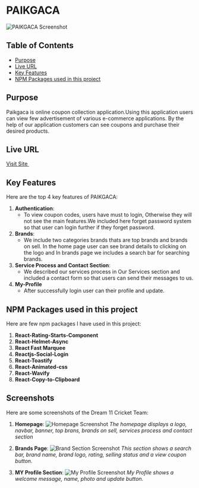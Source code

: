 # PAIKGACA

 ![PAIKGACA Screenshot](https://github.com/programming-hero-web-course1/b10-a9-authentication-indrojitmondal/blob/main/src/assets/screenshot/1.png)

## Table of Contents
- [Purpose](#purpose)
- [Live URL](#live-url)
- [Key Features](#key-features)
- [NPM Packages used in this project](#npm-packages-used-in-the-project)

## Purpose
Paikgaca is online coupon collection application.Using this application users can view few advertisement of various e-commerce applications. By the help of our application customers can see coupons and purchase their desired products.  

## Live URL
<a href='https://paikgacha-336df.web.app/' target='_blank'>Visit Site </a>

## Key Features
Here are the top 4 key features of PAIKGACA:
1. **Authentication**:
   - To view coupon codes, users have must to login, Otherwise they will not see the main features.We included here forget password system so that user can login further if they forget password.
2. **Brands**:
   - We include two categories brands thats are top brands and brands on sell. In the home page user can see brand details to clicking on the logo and In brands page we includes a search bar for searching brands. 
3. **Service Process and Contact Section**: 
   - We described our services process in Our Services section and included a contact form so that users can send their messages to us.
4. **My-Profile**
   - After successfully login user can their profile and update.

## NPM Packages used in this project
Here are few npm packages I have used in this project:
1. **React-Rating-Starts-Component**
2. **React-Helmet-Async**
3. **React Fast Marquee**
4. **Reactjs-Social-Login**
5. **React-Toastify**
6. **React-Animated-css**
6. **React-Wavify**
6. **React-Copy-to-Clipboard**

## Screenshots
Here are some screenshots of the Dream 11 Cricket Team:

1. **Homepage**:
   ![Homepage Screenshot](https://github.com/programming-hero-web-course1/b10-a9-authentication-indrojitmondal/blob/main/src/assets/screenshot/1.png)
   *The homepage displays a logo, navbar, banner, top brans, brands on sell, services process and contact section*

2. **Brands Page**:
   ![Brand Section Screenshot](https://github.com/programming-hero-web-course1/b10-a9-authentication-indrojitmondal/blob/main/src/assets/screenshot/2.png)
   *This section shows a search bar, brand name, brand logo, rating, selling status and a view coupon button.*

3. **MY Profile Section**:
   ![My Profile Screenshot](https://github.com/programming-hero-web-course1/b10-a9-authentication-indrojitmondal/blob/main/src/assets/screenshot/3.png)
   *My Profile shows a welcome message, name, photo and update button.*






